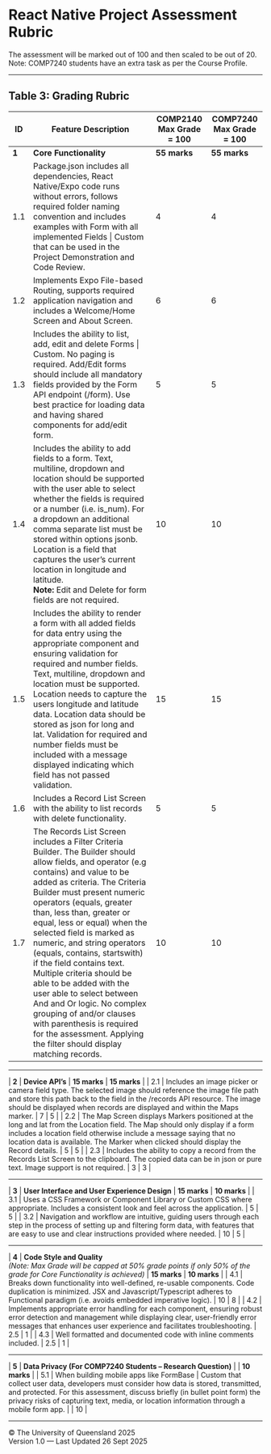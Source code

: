 # React Native Project Assessment Rubric  

The assessment will be marked out of 100 and then scaled to be out of 20.  
Note: COMP7240 students have an extra task as per the Course Profile.  

---

## Table 3: Grading Rubric  

| ID | Feature Description | COMP2140 Max Grade = 100 | COMP7240 Max Grade = 100 |
|----|----------------------|---------------------------|---------------------------|
| **1** | **Core Functionality** | **55 marks** | **55 marks** |
| 1.1 | Package.json includes all dependencies, React Native/Expo code runs without errors, follows required folder naming convention and includes examples with Form with all implemented Fields \| Custom that can be used in the Project Demonstration and Code Review. | 4 | 4 |
| 1.2 | Implements Expo File-based Routing, supports required application navigation and includes a Welcome/Home Screen and About Screen. | 6 | 6 |
| 1.3 | Includes the ability to list, add, edit and delete Forms \| Custom. No paging is required. Add/Edit forms should include all mandatory fields provided by the Form API endpoint (/form). Use best practice for loading data and having shared components for add/edit form. | 5 | 5 |
| 1.4 | Includes the ability to add fields to a form. Text, multiline, dropdown and location should be supported with the user able to select whether the fields is required or a number (i.e. is_num). For a dropdown an additional comma separate list must be stored within options jsonb. Location is a field that captures the user’s current location in longitude and latitude.  <br>**Note:** Edit and Delete for form fields are not required. | 10 | 10 |
| 1.5 | Includes the ability to render a form with all added fields for data entry using the appropriate component and ensuring validation for required and number fields. Text, multiline, dropdown and location must be supported. Location needs to capture the users longitude and latitude data. Location data should be stored as json for long and lat. Validation for required and number fields must be included with a message displayed indicating which field has not passed validation. | 15 | 15 |
| 1.6 | Includes a Record List Screen with the ability to list records with delete functionality. | 5 | 5 |
| 1.7 | The Records List Screen includes a Filter Criteria Builder. The Builder should allow fields, and operator (e.g contains) and value to be added as criteria. The Criteria Builder must present numeric operators (equals, greater than, less than, greater or equal, less or equal) when the selected field is marked as numeric, and string operators (equals, contains, startswith) if the field contains text. Multiple criteria should be able to be added with the user able to select between And and Or logic. No complex grouping of and/or clauses with parenthesis is required for the assessment. Applying the filter should display matching records. | 10 | 10 |

---

| **2** | **Device API’s** | **15 marks** | **15 marks** |
| 2.1 | Includes an image picker or camera field type. The selected image should reference the image file path and store this path back to the field in the /records API resource. The image should be displayed when records are displayed and within the Maps marker. | 7 | 5 |
| 2.2 | The Map Screen displays Markers positioned at the long and lat from the Location field. The Map should only display if a form includes a location field otherwise include a message saying that no location data is available. The Marker when clicked should display the Record details. | 5 | 5 |
| 2.3 | Includes the ability to copy a record from the Records List Screen to the clipboard. The copied data can be in json or pure text. Image support is not required. | 3 | 3 |

---

| **3** | **User Interface and User Experience Design** | **15 marks** | **10 marks** |
| 3.1 | Uses a CSS Framework or Component Library or Custom CSS where appropriate. Includes a consistent look and feel across the application. | 5 | 5 |
| 3.2 | Navigation and workflow are intuitive, guiding users through each step in the process of setting up and filtering form data, with features that are easy to use and clear instructions provided where needed. | 10 | 5 |

---

| **4** | **Code Style and Quality** <br>*(Note: Max Grade will be capped at 50% grade points if only 50% of the grade for Core Functionality is achieved)* | **15 marks** | **10 marks** |
| 4.1 | Breaks down functionality into well-defined, re-usable components. Code duplication is minimized. JSX and Javascript/Typescript adheres to Functional paradigm (i.e. avoids embedded imperative logic). | 10 | 8 |
| 4.2 | Implements appropriate error handling for each component, ensuring robust error detection and management while displaying clear, user-friendly error messages that enhances user experience and facilitates troubleshooting. | 2.5 | 1 |
| 4.3 | Well formatted and documented code with inline comments included. | 2.5 | 1 |

---

| **5** | **Data Privacy (For COMP7240 Students – Research Question)** |  | **10 marks** |
| 5.1 | When building mobile apps like FormBase \| Custom that collect user data, developers must consider how data is stored, transmitted, and protected. For this assessment, discuss briefly (in bullet point form) the privacy risks of capturing text, media, or location information through a mobile form app. |  | 10 |

---

© The University of Queensland 2025  
Version 1.0 — Last Updated 26 Sept 2025  
